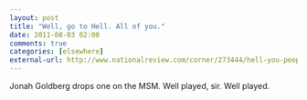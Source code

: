 ```yaml
---
layout: post  
title: "Well, go to Hell. All of you."  
date: 2011-08-03 02:00  
comments: true  
categories: [elsewhere]
external-url: http://www.nationalreview.com/corner/273444/hell-you-people-jonah-goldberg  
---
```


Jonah Goldberg drops one on the MSM. Well played, sir. Well played.
